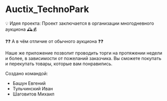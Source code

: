 # Auctix_TechnoPark

💡 Идея проекта: Проект заключается в организации многодневного аукциона 🕰💰 

❓❓ А в чём отличие от обычного аукциона ❓❓

Наше же приложение позволит проводить торги на протяжении недели и более, в зависимости от пожеланий заказчика.
Вы сможете покупать и перекупать товары, которые вам понравились.

Создано командой:
* Башун Евгений
* Тульчинский Иван
* Шаговитов Михаил

